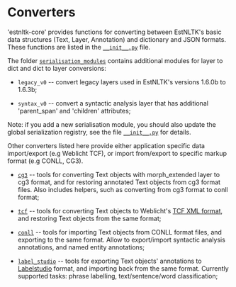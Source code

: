 # Converters

'estnltk-core' provides functions for converting between EstNLTK's basic data structures (Text, Layer, Annotation) and dictionary and JSON formats. These functions are listed in the [`__init__.py`](__init__.py) file.

The folder [`serialisation_modules`](serialisation_modules) contains additional modules for layer to dict and dict to layer conversions:

* `legacy_v0` -- convert legacy layers used in EstNLTK's versions 1.6.0b to 1.6.3b;

* `syntax_v0` -- convert a syntactic analysis layer that has additional 'parent_span' and 'children' attributes; 

Note: if you add a new serialisation module, you should also update the global serialization registry, see the file  [`__init__.py`](__init__.py) for details.

Other converters listed here provide either application specific data import/export (e.g Weblicht TCF), or import from/export to specific markup format (e.g CONLL, CG3).  

* [`cg3`](cg3) -- tools for converting Text objects with morph_extended layer to cg3 format, and for restoring annotated Text objects from cg3 format files. Also includes helpers, such as converting from cg3 format to conll format; 

* [`tcf`](tcf) -- tools for converting Text objects to  Weblicht's [TCF XML format](https://weblicht.sfs.uni-tuebingen.de/weblichtwiki/index.php/The_TCF_Format), and restoring Text objects from the same format;

* [`conll`](conll) -- tools for importing Text objects from CONLL format files, and exporting to the same format. Allow to export/import syntactic analysis annotations, and named entity annotations;

* [`label_studio`](label_studio) -- tools for exporting Text objects' annotations to [Labelstudio](https://labelstud.io/) format, and importing back from the same format. Currently supported tasks: phrase labelling, text/sentence/word classification;